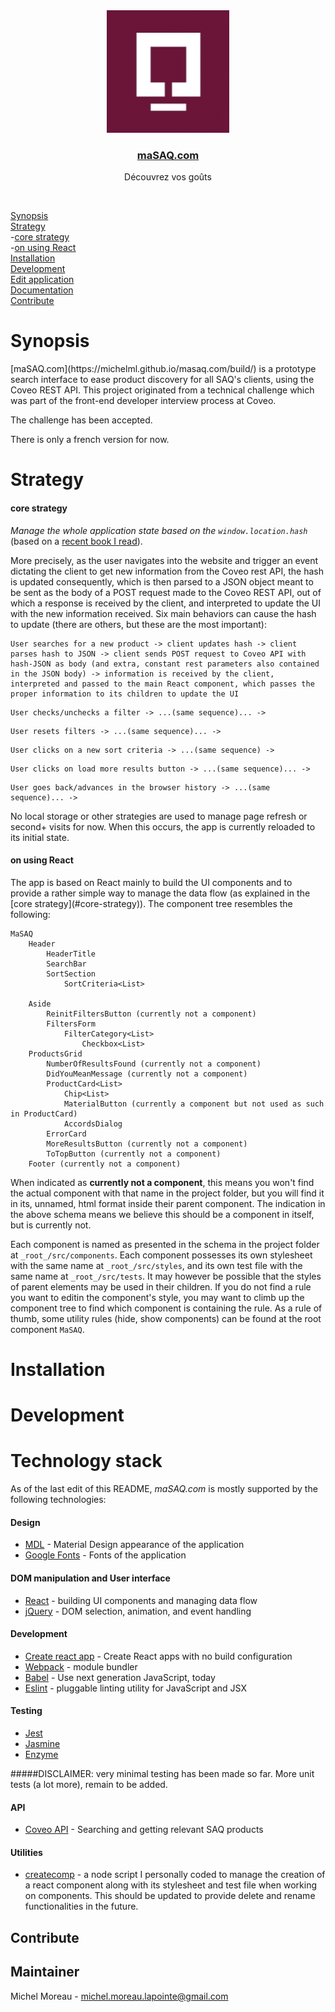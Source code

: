 <div align="center">
<img src='favicon.png'>
<a href="https://michelml.github.io/masaq.com/build/"><h3 style="text-decordation:none;">maSAQ.com</h3></a>
<p>Découvrez vos goûts</p>
</div>
<br>


<a href="#synopsis">Synopsis</a><br>
<a href="#strategy">Strategy</a><br>
-<a href="#core-strategy">core strategy</a><br>
-<a href="#using-react">on using React</a><br>
<a href="#installation">Installation</a><br>
<a href="#development">Development</a><br>
<a href="#edit">Edit application</a><br>
<a href="#documentation">Documentation</a><br>
<a href="#contribute">Contribute</a><br>



<h1 id="synopsis">Synopsis</h1>
[maSAQ.com](https://michelml.github.io/masaq.com/build/) is a prototype search interface to ease product discovery for all SAQ's clients, using the Coveo REST API. This project originated from a technical challenge which was part of the front-end developer interview process at Coveo.

The challenge has been accepted.

There is only a french version for now.
                       
<h1 id="strategy">Strategy</h1>

<h4 id="core-strategy">core strategy</h4>

_Manage the whole application state based on the `window.location.hash`_  
(based on a [recent book I read](https://www.amazon.ca/Serverless-Single-Page-Apps-Available-ebook/dp/B01KGKR6LO)).

More precisely, as the user navigates into the website and trigger an event dictating the client to get new information from the Coveo rest API, the hash is updated consequently, which is then parsed to a JSON object meant to be sent as the body of a POST request made to the Coveo REST API, out of which a response is received by the client, and interpreted to update the UI with the new information received. Six main behaviors can cause the hash to update (there are others, but these are the most important):

``` 
User searches for a new product -> client updates hash -> client parses hash to JSON -> client sends POST request to Coveo API with hash-JSON as body (and extra, constant rest parameters also contained in the JSON body) -> information is received by the client, interpreted and passed to the main React component, which passes the proper information to its children to update the UI
```  
``` 
User checks/unchecks a filter -> ...(same sequence)... ->
```  
``` 
User resets filters -> ...(same sequence)... ->
```   
``` 
User clicks on a new sort criteria -> ...(same sequence) ->
```  
``` 
User clicks on load more results button -> ...(same sequence)... ->
```  
``` 
User goes back/advances in the browser history -> ...(same sequence)... ->
```  
No local storage or other strategies are used to manage page refresh or second+ visits for now. When this occurs, the app is currently reloaded to its initial state.

<h4 id="using-react">on using React</h4>
The app is based on React mainly to build the UI components and to provide a rather simple way to manage the data flow (as explained in the [core strategy](#core-strategy)). The component tree resembles the following:  

``` 
MaSAQ
	Header
		HeaderTitle
		SearchBar
		SortSection
			SortCriteria<List>
	
	Aside
		ReinitFiltersButton (currently not a component)
		FiltersForm
			FilterCategory<List>
				Checkbox<List>
	ProductsGrid
		NumberOfResultsFound (currently not a component)
		DidYouMeanMessage (currently not a component)
		ProductCard<List>
			Chip<List>
			MaterialButton (currently a component but not used as such in ProductCard)
			AccordsDialog
		ErrorCard
		MoreResultsButton (currently not a component)
		ToTopButton (currently not a component)
	Footer (currently not a component)
```
When indicated as __currently not a component__, this means you won't find the actual component with that name in the project folder, but you will find it in its, unnamed, html format inside their parent component. The indication in the above schema means we believe this should be a component in itself, but is currently not.

Each component is named as presented in the schema in the project folder at `_root_/src/components`. Each component possesses its own stylesheet with the same name at `_root_/src/styles`, and its own test file with the same name at `_root_/src/tests`. It may however be possible that the styles of parent elements may be used in their children. If you do not find a rule you want to editin the component's style, you may want to climb up the component tree to find which component is containing the rule. As a rule of thumb, some utility rules (hide, show components) can be found at the root component `MaSAQ`.

<h1 id="installation">Installation</h1>

<h1 id="development">Development</h1>


# Technology stack    
As of the last edit of this README, *maSAQ.com* is mostly supported by the following technologies:
    
#### Design    
* [MDL](https://getmdl.io/) - Material Design appearance of the application  
* [Google Fonts](https://www.google.com/fonts) - Fonts of the application  
  
#### DOM manipulation and User interface
* [React](https://facebook.github.io/react/) - building UI components and managing data flow   
* [jQuery](https://jquery.com/) - DOM selection, animation, and event handling       
  
#### Development   
* [Create react app](https://github.com/facebookincubator/create-react-app) - Create React apps with no build configuration
* [Webpack](https://webpack.github.io/docs/) - module bundler     
* [Babel](https://babeljs.io/) - Use next generation JavaScript, today
* [Eslint](http://eslint.org/) - pluggable linting utility for JavaScript and JSX

#### Testing
* [Jest](https://facebook.github.io/jest/)
* [Jasmine](https://jasmine.github.io/)
* [Enzyme](https://jasmine.github.io/)

#####DISCLAIMER: very minimal testing has been made so far. More unit tests (a lot more), remain to be added.


#### API  
* [Coveo API](https://developers.coveo.com/display/public/SearchREST/REST+Search+API+Home;jsessionid=1B209A1E53E98FE88DDF375C76FB6CD9) - Searching and getting relevant SAQ products

#### Utilities
* [createcomp](https://www.npmjs.com/package/createcomp) - a node script I personally coded to manage the creation of a react component along with its stylesheet and test file when working on components. This should be updated to provide delete and rename functionalities in the future.
   

## Contribute

  
## Maintainer 
Michel Moreau - [michel.moreau.lapointe@gmail.com](mailto:michel.moreau.lapointe@gmail.com?Subject=GEN%20Project) 
